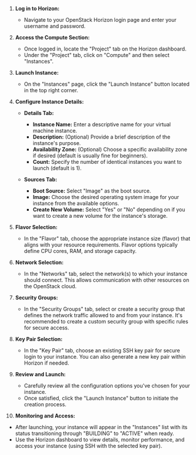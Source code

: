 1. **Log in to Horizon:**
    
    - Navigate to your OpenStack Horizon login page and enter your username and password.
2. **Access the Compute Section:**
    
    - Once logged in, locate the "Project" tab on the Horizon dashboard.
    - Under the "Project" tab, click on "Compute" and then select "Instances".
3. **Launch Instance:**
    
    - On the "Instances" page, click the "Launch Instance" button located in the top right corner.
4. **Configure Instance Details:**
    
    - **Details Tab:**
        
        - **Instance Name:** Enter a descriptive name for your virtual machine instance.
        - **Description:** (Optional) Provide a brief description of the instance's purpose.
        - **Availability Zone:** (Optional) Choose a specific availability zone if desired (default is usually fine for beginners).
        - **Count:** Specify the number of identical instances you want to launch (default is 1).
    - **Sources Tab:**
        
        - **Boot Source:** Select "Image" as the boot source.
        - **Image:** Choose the desired operating system image for your instance from the available options.
        - **Create New Volume:** Select "Yes" or "No" depending on if you want to create a new volume for the instance's storage.
5. **Flavor Selection:**
    
    - In the "Flavor" tab, choose the appropriate instance size (flavor) that aligns with your resource requirements. Flavor options typically define CPU cores, RAM, and storage capacity.
6. **Network Selection:**
    
    - In the "Networks" tab, select the network(s) to which your instance should connect. This allows communication with other resources on the OpenStack cloud.
7. **Security Groups:**
    
    - In the "Security Groups" tab, select or create a security group that defines the network traffic allowed to and from your instance. It's recommended to create a custom security group with specific rules for secure access.
8. **Key Pair Selection:**
    
    - In the "Key Pair" tab, choose an existing SSH key pair for secure login to your instance. You can also generate a new key pair within Horizon if needed.
9. **Review and Launch:**
    
    - Carefully review all the configuration options you've chosen for your instance.
    - Once satisfied, click the "Launch Instance" button to initiate the creation process.
10. **Monitoring and Access:**
    

- After launching, your instance will appear in the "Instances" list with its status transitioning through "BUILDING" to "ACTIVE" when ready.
- Use the Horizon dashboard to view details, monitor performance, and access your instance (using SSH with the selected key pair).